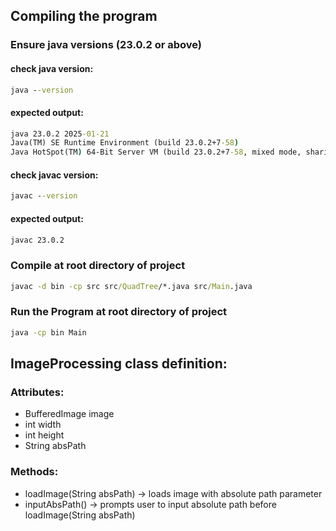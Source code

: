 ## Compiling the program

### Ensure java versions (23.0.2 or above)

#### check java version: 
```cmd
java --version
```

#### expected output: 
```cmd
java 23.0.2 2025-01-21
Java(TM) SE Runtime Environment (build 23.0.2+7-58)
Java HotSpot(TM) 64-Bit Server VM (build 23.0.2+7-58, mixed mode, sharing)
```

#### check javac version: 
```cmd
javac --version
```

#### expected output: 
```cmd
javac 23.0.2
```

### Compile at root directory of project
```cmd
javac -d bin -cp src src/QuadTree/*.java src/Main.java
```

### Run the Program at root directory of project
```cmd
java -cp bin Main
```

## ImageProcessing class definition:

### Attributes:
- BufferedImage image
- int width
- int height
- String absPath

### Methods:
- loadImage(String absPath) -> loads image with absolute path parameter
- inputAbsPath() -> prompts user to input absolute path before loadImage(String absPath)
